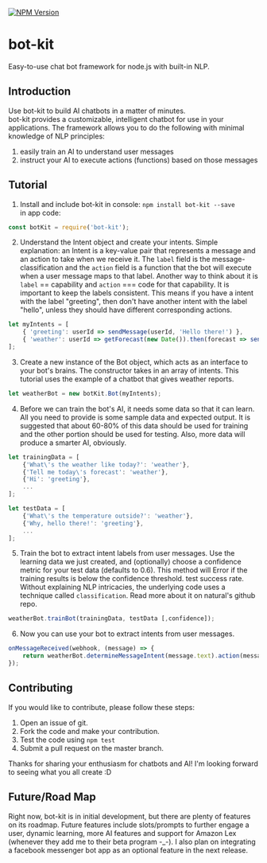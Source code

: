 [![NPM Version][npm-image]][npm-url]

# bot-kit
Easy-to-use chat bot framework for node.js with built-in NLP.


## Introduction
Use bot-kit to build AI chatbots in a matter of minutes.  
bot-kit provides a customizable, intelligent chatbot for use in your applications.
The framework allows you to do the following with minimal knowledge of NLP principles:
1. easily train an AI to understand user messages
2. instruct your AI to execute actions (functions) based on those messages

## Tutorial
1. Install and include bot-kit
in console: `npm install bot-kit --save`  
in app code: 
```javascript
const botKit = require('bot-kit');
```

2. Understand the Intent object and create your intents. Simple explanation: an Intent is a key-value pair that represents a message and an action to take when we receive it. The `label` field is the message-classification and the `action` field is a function that the bot will execute when a user message maps to that label. Another way to think about it is `label` == capability and `action` === code for that capability. It is important to keep the labels consistent. This means if you have a intent with the label "greeting", then don't have another intent with the label "hello", unless they should have different corresponding actions.

```javascript
let myIntents = [
    { 'greeting': userId => sendMessage(userId, 'Hello there!') },
    { 'weather': userId => getForecast(new Date()).then(forecast => sendMessage(userId, forcast)) }
];
```
   
3. Create a new instance of the Bot object, which acts as an interface to your bot's brains. The constructor takes in an array of intents. This tutorial uses the example of a chatbot that gives weather reports.

```javascript
let weatherBot = new botKit.Bot(myIntents);
```

4. Before we can train the bot's AI, it needs some data so that it can learn. All you need to provide is some sample data and expected output. It is suggested that about 60-80% of this data should be used for training and the other portion should be used for testing. Also, more data will produce a smarter AI, obviously.

```javascript
let trainingData = [
    {'What\'s the weather like today?': 'weather'},
    {'Tell me today\'s forecast': 'weather'},
    {'Hi': 'greeting'},
    ...
];

let testData = [
    {'What\'s the temperature outside?': 'weather'},
    {'Why, hello there!': 'greeting'},
    ...
];
```

5. Train the bot to extract intent labels from user messages. Use the learning data we just created, and (optionally) choose a confidence metric for your test data (defaults to 0.6). This method will Error if the training results is below the confidence threshold.  test success rate. Without explaining NLP intricacies, the underlying code uses a technique called `classification`. Read more about it on natural's github repo.

```javascript
weatherBot.trainBot(trainingData, testData [,confidence]);
```

6. Now you can use your bot to extract intents from user messages.

```javascript
onMessageReceived(webhook, (message) => {
    return weatherBot.determineMessageIntent(message.text).action(message.senderid);
});
```

## Contributing
If you would like to contribute, please follow these steps:
1. Open an issue of git.
2. Fork the code and make your contribution.
3. Test the code using `npm test`
4. Submit a pull request on the master branch.

Thanks for sharing your enthusiasm for chatbots and AI! I'm looking forward to seeing what you all create :D

## Future/Road Map
Right now, bot-kit is in initial development, but there are plenty of features on its roadmap. Future features include slots/prompts to further engage a user, dynamic learning, more AI features and support for Amazon Lex (whenever they add me to their beta program -_-).
I also plan on integrating a facebook messenger bot app as an optional feature in the next release.



[npm-image]: https://img.shields.io/npm/v/bot-kit.svg
[npm-url]: https://npmjs.org/package/bot-kit